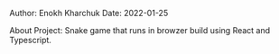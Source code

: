 Author: Enokh Kharchuk
Date: 2022-01-25

About Project: Snake game that runs in browzer build using React and Typescript.

